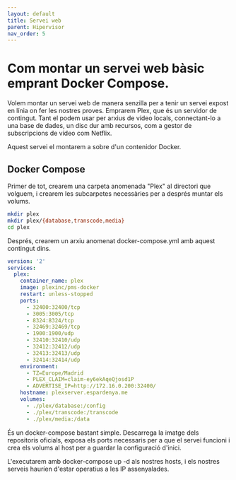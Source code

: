 ```yaml
---
layout: default
title: Servei web
parent: Hipervisor
nav_order: 5
---
```


# Com montar un servei web bàsic emprant Docker Compose.

Volem montar un servei web de manera senzilla per a tenir un servei expost en línia on fer les nostres proves. Emprarem Plex, que és un servidor de contingut. Tant el podem usar per arxius de vídeo locals, connectant-lo a una base de dades, un disc dur amb recursos, com a gestor de subscripcions de vídeo com Netflix.

Aquest servei el montarem a sobre d'un contenidor Docker.

## Docker Compose
Primer de tot, crearem una carpeta anomenada "Plex" al directori que volguem, i crearem les subcarpetes necessàries per a després muntar els volums.

```bash
mkdir plex
mkdir plex/{database,transcode,media}
cd plex
```
Després, crearem un arxiu anomenat docker-compose.yml amb aquest contingut dins.
```yaml
version: '2'
services:
  plex:
    container_name: plex
    image: plexinc/pms-docker
    restart: unless-stopped
    ports:
      - 32400:32400/tcp
      - 3005:3005/tcp
      - 8324:8324/tcp
      - 32469:32469/tcp
      - 1900:1900/udp
      - 32410:32410/udp
      - 32412:32412/udp
      - 32413:32413/udp
      - 32414:32414/udp
    environment:
      - TZ=Europe/Madrid
      - PLEX_CLAIM=claim-ey6ekAqeQjosd1P
      - ADVERTISE_IP=http://172.16.0.200:32400/
    hostname: plexserver.espardenya.me
    volumes:
      - ./plex/database:/config
      - ./plex/transcode:/transcode
      - ./plex/media:/data
```
És un docker-compose bastant simple. Descarrega la imatge dels repositoris oficials, exposa els ports necessaris per a que el servei funcioni i crea els volums al host per a guardar la configuració d'inici.

L'executarem amb docker-compose up -d als nostres hosts, i els nostres serveis hauríen d'estar operatius a les IP assenyalades.
